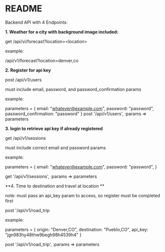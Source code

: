 # README

Backend API with 4 Endpoints:

**1. Weather for a city with background image included:**

get /api/vi/forecast?location=\<location\>

example:

/api/v1/forecast?location=denver,co

**2. Register for api key**

post /api/v1/users

must include email, password, and password_confirmation params

example:

parameters = {
  email: "whatever@example.com",
  password: "password",
  password_confirmation: "password"
}
    post '/api/v1/users', :params => parameters
    
**3. login to retrieve api key if already registered**

get /api/v1/sessions

must include correct email and password params

example:

parameters = {
  email: "whatever@example.com",
  password: "password",
}

get '/api/v1/sessions', :params => parameters

**4. Time to destination and travel at location **

note: must pass an api_key param to access, so register must be completed first

post '/api/v1/road_trip

example:

parameters = {
  origin: "Denver,CO",
  destination: "Pueblo,CO",
  api_key: "jgn983hy48thw9begh98h4539h4"
}

post '/api/v1/road_trip', :params => parameters

